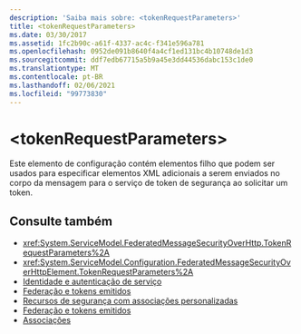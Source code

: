 ```yaml
---
description: 'Saiba mais sobre: <tokenRequestParameters>'
title: <tokenRequestParameters>
ms.date: 03/30/2017
ms.assetid: 1fc2b90c-a61f-4337-ac4c-f341e596a781
ms.openlocfilehash: 0952de091b8640f4a4cf1ed131bc4b10748de1d3
ms.sourcegitcommit: ddf7edb67715a5b9a45e3dd44536dabc153c1de0
ms.translationtype: MT
ms.contentlocale: pt-BR
ms.lasthandoff: 02/06/2021
ms.locfileid: "99773830"
---
```

# \<tokenRequestParameters>

Este elemento de configuração contém elementos filho que podem ser usados para especificar elementos XML adicionais a serem enviados no corpo da mensagem para o serviço de token de segurança ao solicitar um token.  
  
## <a name="see-also"></a>Consulte também

- <xref:System.ServiceModel.FederatedMessageSecurityOverHttp.TokenRequestParameters%2A>
- <xref:System.ServiceModel.Configuration.FederatedMessageSecurityOverHttpElement.TokenRequestParameters%2A>
- [Identidade e autenticação de serviço](../../../wcf/feature-details/service-identity-and-authentication.md)
- [Federação e tokens emitidos](../../../wcf/feature-details/federation-and-issued-tokens.md)
- [Recursos de segurança com associações personalizadas](../../../wcf/feature-details/security-capabilities-with-custom-bindings.md)
- [Federação e tokens emitidos](../../../wcf/feature-details/federation-and-issued-tokens.md)
- [Associações](../../../wcf/bindings.md)

